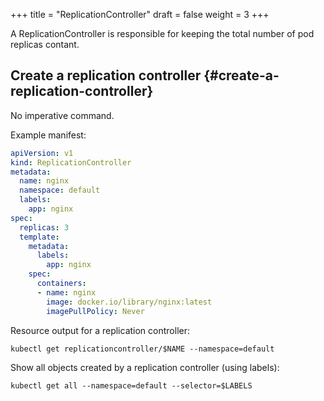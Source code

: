 +++
title = "ReplicationController"
draft = false
weight = 3
+++

A ReplicationController is responsible for keeping the total number of pod replicas contant.


## Create a replication controller {#create-a-replication-controller}

No imperative command.

Example manifest:

```yaml { linenos=inline }
apiVersion: v1
kind: ReplicationController
metadata:
  name: nginx
  namespace: default
  labels:
    app: nginx
spec:
  replicas: 3
  template:
    metadata:
      labels:
        app: nginx
    spec:
      containers:
      - name: nginx
        image: docker.io/library/nginx:latest
        imagePullPolicy: Never
```

Resource output for a replication controller:

```shell
kubectl get replicationcontroller/$NAME --namespace=default
```

Show all objects created by a replication controller (using labels):

```shell
kubectl get all --namespace=default --selector=$LABELS
```
